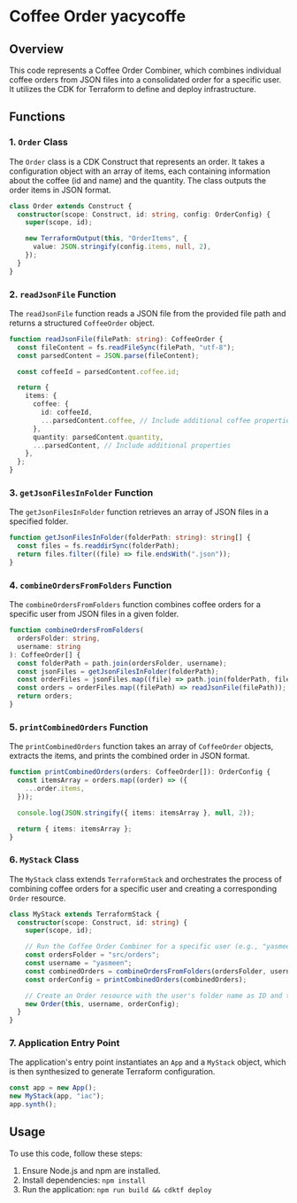 # Coffee Order yacycoffe

## Overview

This code represents a Coffee Order Combiner, which combines individual coffee orders from JSON files into a consolidated order for a specific user. It utilizes the CDK for Terraform to define and deploy infrastructure.

## Functions

### 1. `Order` Class

The `Order` class is a CDK Construct that represents an order. It takes a configuration object with an array of items, each containing information about the coffee (id and name) and the quantity. The class outputs the order items in JSON format.

```typescript
class Order extends Construct {
  constructor(scope: Construct, id: string, config: OrderConfig) {
    super(scope, id);

    new TerraformOutput(this, "OrderItems", {
      value: JSON.stringify(config.items, null, 2),
    });
  }
}
```

### 2. `readJsonFile` Function

The `readJsonFile` function reads a JSON file from the provided file path and returns a structured `CoffeeOrder` object.

```typescript
function readJsonFile(filePath: string): CoffeeOrder {
  const fileContent = fs.readFileSync(filePath, "utf-8");
  const parsedContent = JSON.parse(fileContent);

  const coffeeId = parsedContent.coffee.id;

  return {
    items: {
      coffee: {
        id: coffeeId,
        ...parsedContent.coffee, // Include additional coffee properties
      },
      quantity: parsedContent.quantity,
      ...parsedContent, // Include additional properties
    },
  };
}
```

### 3. `getJsonFilesInFolder` Function

The `getJsonFilesInFolder` function retrieves an array of JSON files in a specified folder.

```typescript
function getJsonFilesInFolder(folderPath: string): string[] {
  const files = fs.readdirSync(folderPath);
  return files.filter((file) => file.endsWith(".json"));
}
```

### 4. `combineOrdersFromFolders` Function

The `combineOrdersFromFolders` function combines coffee orders for a specific user from JSON files in a given folder.

```typescript
function combineOrdersFromFolders(
  ordersFolder: string,
  username: string
): CoffeeOrder[] {
  const folderPath = path.join(ordersFolder, username);
  const jsonFiles = getJsonFilesInFolder(folderPath);
  const orderFiles = jsonFiles.map((file) => path.join(folderPath, file));
  const orders = orderFiles.map((filePath) => readJsonFile(filePath));
  return orders;
}
```

### 5. `printCombinedOrders` Function

The `printCombinedOrders` function takes an array of `CoffeeOrder` objects, extracts the items, and prints the combined order in JSON format.

```typescript
function printCombinedOrders(orders: CoffeeOrder[]): OrderConfig {
  const itemsArray = orders.map((order) => ({
    ...order.items,
  }));

  console.log(JSON.stringify({ items: itemsArray }, null, 2));

  return { items: itemsArray };
}
```

### 6. `MyStack` Class

The `MyStack` class extends `TerraformStack` and orchestrates the process of combining coffee orders for a specific user and creating a corresponding `Order` resource.

```typescript
class MyStack extends TerraformStack {
  constructor(scope: Construct, id: string) {
    super(scope, id);

    // Run the Coffee Order Combiner for a specific user (e.g., "yasmeen")
    const ordersFolder = "src/orders";
    const username = "yasmeen";
    const combinedOrders = combineOrdersFromFolders(ordersFolder, username);
    const orderConfig = printCombinedOrders(combinedOrders);

    // Create an Order resource with the user's folder name as ID and the items array as config
    new Order(this, username, orderConfig);
  }
}
```

### 7. Application Entry Point

The application's entry point instantiates an `App` and a `MyStack` object, which is then synthesized to generate Terraform configuration.

```typescript
const app = new App();
new MyStack(app, "iac");
app.synth();
```

## Usage

To use this code, follow these steps:

1. Ensure Node.js and npm are installed.
2. Install dependencies: `npm install`
3. Run the application: `npm run build && cdktf deploy`
